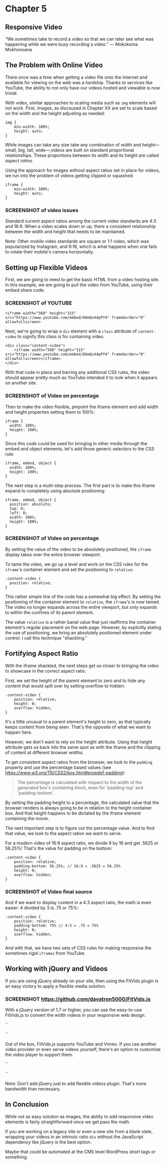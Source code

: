 # Chapter 5

## Responsive Video 

“We sometimes take to record a video so that we can later see what was happening while we were busy recording a video.” ― Mokokoma Mokhonoana

## The Problem with Online Video

There once was a time when getting a video file onto the Internet and available for viewing on the web was a hardship. Thanks to services like YouTube, the ability to not only have our videos hosted and viewable is now trivial. 

With video, similar approaches to scaling media such as `img` elements will not work. First, images, as discsused in Chapter XX are set to scale based on the width and the height adjusting as needed:

```
img {
    min-width: 100%;
    height: auto;
}
```

While images can take any size take any combination of width and height—small, big, tall, wide—,videos are built on standard proportional relationships. These proportions between its width and its height are called 
*aspect ratios.*

Using the approach for images without aspect ratios set in place for videos, we run into the problem of videos getting clipped or squashed: 

```
iframe {
    min-width: 100%;
    height: auto;
}
```

### SCREENSHOT of video issues 

Standard current aspect ratios among the current video standards are 4:3 and 16:9. When a video scales down or up, there a consistent relationship between the width and height that needs to be maintained. 

Note: Other mobile video standards are square or 1:1 video, which was popularized by Instagram, and 9:16, which is what happens when one fails to rotate their mobile's camera horizontally. 

## Setting up Flexible Videos

First, we are going to need to get the basic HTML from a video hosting site. In this example, we are going to pull the video from YouTube, using their embed share code: 

### SCREENSHOT of YOUTUBE

```
<iframe width="560" height="315" src="https://www.youtube.com/embed/66mQz44pPY4" frameborder="0" allowfullscreen>
```

Next, we're going to wrap a `div` element with a `class` attribute of `content-video`  to signify this class is for containing video.

```
<div class="content-video">
    <iframe width="560" height="315" src="https://www.youtube.com/embed/66mQz44pPY4" frameborder="0" allowfullscreen></iframe>
</div>
```

With that code in place and barring any additional CSS rules, the video should appear pretty much as YouTube intended it to look when it appears on another site. 

### SCREENSHOT of Video on percentage

Then to make the video flexible, pinpoint the iframe element and add width and height properties setting them to 100%: 

```
iframe {
  width: 100%;
  height: 100%;
}
```

Since this code could be used for bringing in other media through the embed and object elements, let's add those generic selectors to the CSS rule:

```
iframe, embed, object {
  width: 100%;
  height: 100%;
}
```

The next step is a multi-step process. The first part is to make this iframe expand to completely using absolute positioning:

```
iframe, embed, object {
  position: absolute;
  top: 0;
  left: 0;
  width: 100%;
  height: 100%;
}
```

### SCREENSHOT of Video on percentage

By setting the value of the video to be absolutely positioned, the `iframe` display takes over the entire browser viewport. 

To tame the video, we go up a level and work on the CSS rules for the `iframe`'s container element and set the positioning to `relative`:

```
.content-video {
  position: relative;
}
```

This rather simple line of the code has a somewhat big effect. By setting the positioning of the container element to `relative`, the `iframe`'s is now tamed. The video no longer expands across the entire viewport, but only expands to within the confines of its parent element. 

The value `relative` is a rather banal value that just reaffirms the container element's regular placement on the web page. However, by explicitly stating the use of positioning, we bring an absolutely positioned element under control. I call this technique "shackling."

## Fortifying Aspect Ratio 

With the iframe shackled, the next steps get us closer to bringing the video to showcase in the correct aspect ratio.

First, we set the height of the parent element to zero and to hide any content that would spill over by setting overflow to hidden:  

```
.content-video {
    position: relative;
    height: 0;
    overflow: hidden;
}
```

It's a little unusual to a parent element's height to zero, as that typically keeps content from being seen. That's the opposite of what we want to happen here.

However, we don't want to rely on the height attribute. Using that height attribute gets us back into the same spot as with the iframe and the clipping of content at different browser widths. 

To get consistent aspect ratios from the browser, we look to the `padding` property and use the percentage based values (see https://www.w3.org/TR/CSS2/box.html#propdef-padding): 

> The percentage is calculated with respect to the width of the generated box's containing block, even for 'padding-top' and 'padding-bottom'. 

By setting the padding height to a percentage, the calculated value that the browser renders is always going to be in relation to the height container box. And that height happens to be dictated by the iframe element containing the movie. 

The next important step is to figure out the percentage value. And to find that value, we look to the aspect ration we want to serve.

For a modern video of 16:9 aspect ratio, we divide 9 by 16 and get .5625 or 56.25%! That's the value for padding on the bottom:


```
.content-video {
    position: relative;
    padding-bottom: 56.25%; // 16:9 = .5625 = 56.25% 
    height: 0;
    overflow: hidden;
}
```

### SCREENSHOT of Video final source

And if we want to display content in a 4:3 aspect ratio, the math is even easier: 4 divided by 3 is .75 or 75%:

```
.content-video {
    position: relative;
    padding-bottom: 75% // 4:3 = .75 = 75%
    height: 0;
    overflow: hidden;
}
```

And with that, we have two sets of CSS rules for making responsive the sometimes rigid `iframes` from YouTube. 

## Working with jQuery and Videos

If you are using jQuery already on your site, then using the FitVids plugin is an easy victory to apply a flexible media solution.

### SCREENSHOT  https://github.com/davatron5000/FitVids.js


With a jQuery version of 1.7 or higher, you can use the easy-to-use FitVids.js to convert the width videos in your responsive web design.


``
<script src="jquery.min.js"></script>
<script src="jquery.fitvids.js"></script>
<script>
  $(document).ready(function(){
    // Target your .container, .wrapper, .post, etc.
    $("#thing-with-videos").fitVids();
  });
</script>
``

Out of the box, FitVids.js supports YouTube and Vimeo. If you use another video provider or even serve videos yourself, there's an option to customize the video player to support them.

``
<script src="jquery.min.js"></script>
<script src="jquery.fitvids.js"></script>
<script>
  $(document).ready(function(){
    // Target your .container, .wrapper, .post, etc.
     $("#thing-with-videos").fitVids({ customSelector: "iframe[src^='http://example.com'], iframe[src^='http://videohosting.example.com']"});
  });
</script>
``


Note: Don't add jQuery just to add flexible videos plugin. That's more bandwidth than necessary.  

## In Conclusion 
 
While not as easy solution as images, the ability to add responsive video elements is fairly straightforward once we get pass the math. 

If you are working on a legacy site or even a new site from a blank slate,  wrapping your videos in an intrinsic ratio `div` without the JavaScript dependency like jQuery is the best option. 

Maybe that could be automated at the CMS level WordPress short tags or something.
